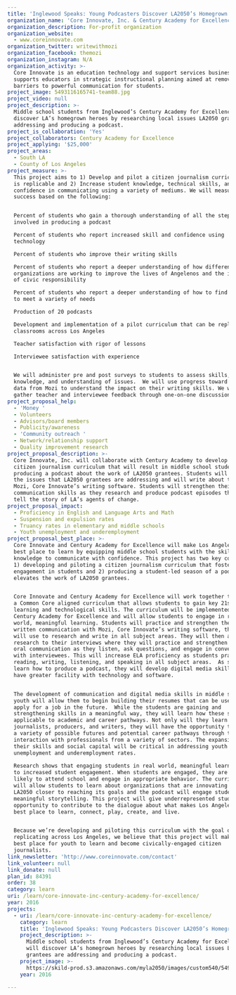 ```yaml
---
title: 'Inglewood Speaks: Young Podcasters Discover LA2050’s Homegrown Heroes'
organization_name: 'Core Innovate, Inc. & Century Academy for Excellence'
organization_description: For-profit organization
organization_website:
  - www.coreinnovate.com
organization_twitter: writewithmozi
organization_facebook: themozi
organization_instagram: N/A
organization_activity: >-
  Core Innovate is an education technology and support services business that
  supports educators in strategic instructional planning aimed at removing
  barriers to powerful communication for students.
project_image: 5493116165741-team88.jpg
project_video: null
project_description: >-
  Middle school students from Inglewood’s Century Academy for Excellence will
  discover LA’s homegrown heroes by researching local issues LA2050 grantees are
  addressing and producing a podcast.
project_is_collaboration: 'Yes'
project_collaborators: Century Academy for Excellence
project_applying: '$25,000'
project_areas:
  - South LA
  - County of Los Angeles
project_measure: >-
  This project aims to 1) Develop and pilot a citizen journalism curriculum that
  is replicable and 2) Increase student knowledge, technical skills, and
  confidence in communicating using a variety of mediums. We will measure
  success based on the following: 


  Percent of students who gain a thorough understanding of all the steps
  involved in producing a podcast 

  Percent of students who report increased skill and confidence using
  technology 

  Percent of students who improve their writing skills 

  Percent of students who report a deeper understanding of how different
  organizations are working to improve the lives of Angelenos and the importance
  of civic responsibility

  Percent of students who report a deeper understanding of how to find resources
  to meet a variety of needs 

  Production of 20 podcasts 

  Development and implementation of a pilot curriculum that can be replicated in
  classrooms across Los Angeles

  Teacher satisfaction with rigor of lessons 

  Interviewee satisfaction with experience 


  We will administer pre and post surveys to students to assess skills,
  knowledge, and understanding of issues.  We will use progress toward mastery
  data from Mozi to understand the impact on their writing skills. We will
  gather teacher and interviewee feedback through one-on-one discussions.
project_proposal_help:
  - 'Money '
  - Volunteers
  - Advisors/board members
  - Publicity/awareness
  - 'Community outreach '
  - Network/relationship support
  - Quality improvement research
project_proposal_description: >-
  Core Innovate, Inc. will collaborate with Century Academy to develop and pilot
  citizen journalism curriculum that will result in middle school students
  producing a podcast about the work of LA2050 grantees. Students will research
  the issues that LA2050 grantees are addressing and will write about them using
  Mozi, Core Innovate’s writing software. Students will strengthen their
  communication skills as they research and produce podcast episodes that will
  tell the story of LA’s agents of change.
project_proposal_impact:
  - Proficiency in English and Language Arts and Math
  - Suspension and expulsion rates
  - Truancy rates in elementary and middle schools
  - Youth unemployment and underemployment
project_proposal_best_place: >-
  Core Innovate and Century Academy for Excellence will make Los Angeles the
  best place to learn by equipping middle school students with the skills and
  knowledge to communicate with confidence. This project has two key components:
  1) developing and piloting a citizen journalism curriculum that fosters civic
  engagement in students and 2) producing a student-led season of a podcast that
  elevates the work of LA2050 grantees. 


  Core Innovate and Century Academy for Excellence will work together to develop
  a Common Core aligned curriculum that allows students to gain key 21st century
  learning and technological skills. The curriculum will be implemented at
  Century Academy for Excellence and will allow students to engage in real
  world, meaningful learning. Students will practice and strengthen their
  written communication with Mozi, Core Innovate’s writing software, that they
  will use to research and write in all subject areas. They will then apply this
  research to their interviews where they will practice and strengthen their
  oral communication as they listen, ask questions, and engage in conversation
  with interviewees. This will increase ELA proficiency as students practice
  reading, writing, listening, and speaking in all subject areas.  As students
  learn how to produce a podcast, they will develop digital media skills and
  have greater facility with technology and software.  


  The development of communication and digital media skills in middle school
  youth will allow them to begin building their resumes that can be used to
  apply for a job in the future.  While the students are gaining and
  strengthening skills in a meaningful way, they will learn how these skills are
  applicable to academic and career pathways. Not only will they learn how to be
  journalists, producers, and writers, they will have the opportunity to imagine
  a variety of possible futures and potential career pathways through their
  interaction with professionals from a variety of sectors. The expansion of
  their skills and social capital will be critical in addressing youth
  unemployment and underemployment rates. 
   
  Research shows that engaging students in real world, meaningful learning leads
  to increased student engagement. When students are engaged, they are more
  likely to attend school and engage in appropriate behavior. The curriculum
  will allow students to learn about organizations that are innovating to move
  LA2050 closer to reaching its goals and the podcast will engage students in
  meaningful storytelling. This project will give underrepresented students the
  opportunity to contribute to the dialogue about what makes Los Angeles the
  best place to learn, connect, play, create, and live. 


  Because we’re developing and piloting this curriculum with the goal of
  replicating across Los Angeles, we believe that this project will make LA the
  best place for youth to learn and become civically-engaged citizen
  journalists.
link_newsletter: 'http://www.coreinnovate.com/contact'
link_volunteer: null
link_donate: null
plan_id: 84391
order: 38
category: learn
uri: /learn/core-innovate-inc-century-academy-for-excellence/
year: 2016
projects:
  - uri: /learn/core-innovate-inc-century-academy-for-excellence/
    category: learn
    title: 'Inglewood Speaks: Young Podcasters Discover LA2050’s Homegrown Heroes'
    project_description: >-
      Middle school students from Inglewood’s Century Academy for Excellence
      will discover LA’s homegrown heroes by researching local issues LA2050
      grantees are addressing and producing a podcast.
    project_image: >-
      https://skild-prod.s3.amazonaws.com/myla2050/images/custom540/5493116165741-team88.jpg
    year: 2016

---
```

